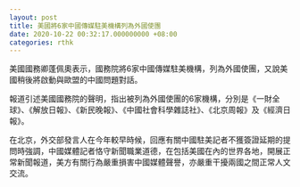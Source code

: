 ```yaml
---
layout: post
title: 美國將6家中國傳媒駐美機構列為外國使團
date: 2020-10-22 00:32:17.000000000 +08:00
categories: rthk
---
```


美國國務卿蓬佩奧表示，國務院將6家中國傳媒駐美機構，列為外國使團，又說美國稍後將啟動與歐盟的中國問題對話。

報道引述美國國務院的聲明，指出被列為外國使團的6家機構，分別是《一財全球》、《解放日報》、《新民晚報》、《中國社會科學雜誌社》、《北京周報》及《經濟日報》。

在北京，外交部發言人在今年較早時候，回應有關中國駐美記者不獲簽證延期的提問時強調，中國媒體記者恪守新聞職業道德，在包括美國在內的世界各地，開展正常新聞報道，美方有關行為嚴重損害中國媒體聲譽，亦嚴重干擾兩國之間正常人文交流。
